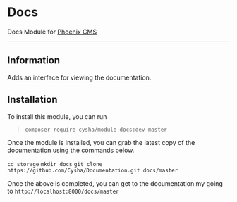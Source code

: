 # Docs

Docs Module for [Phoenix CMS](https://github.com/cysha/PhoenixCMS)

---

## Information

Adds an interface for viewing the documentation.

## Installation

To install this module, you can run

> `composer require cysha/module-docs:dev-master`

Once the module is installed, you can grab the latest copy of the documentation using the commands below.

`cd storage`
`mkdir docs`
`git clone https://github.com/Cysha/Documentation.git docs/master`

Once the above is completed, you can get to the documentation my going to `http://localhost:8000/docs/master`
